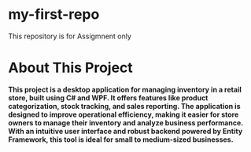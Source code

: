 # my-first-repo
This repository is for Assigmnent only
# About This Project
**This project is a desktop application for managing inventory in a retail store, built using C# and WPF. It offers features like product categorization, stock tracking, and sales reporting. The application is designed to improve operational efficiency, making it easier for store owners to manage their inventory and analyze business performance. With an intuitive user interface and robust backend powered by Entity Framework, this tool is ideal for small to medium-sized businesses.**
